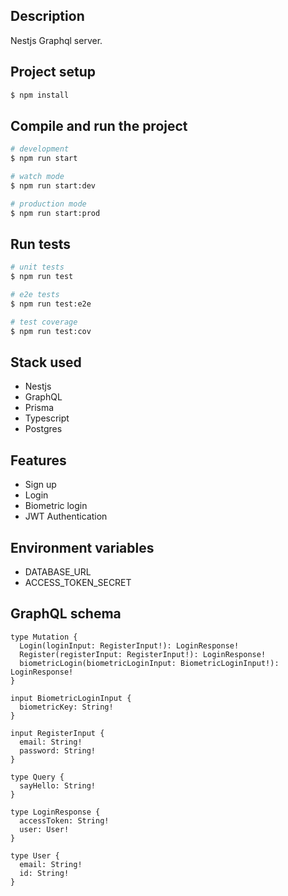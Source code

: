

## Description

Nestjs Graphql server.

## Project setup

```bash
$ npm install
```

## Compile and run the project

```bash
# development
$ npm run start

# watch mode
$ npm run start:dev

# production mode
$ npm run start:prod
```

## Run tests

```bash
# unit tests
$ npm run test

# e2e tests
$ npm run test:e2e

# test coverage
$ npm run test:cov
```

## Stack used

- Nestjs
- GraphQL
- Prisma
- Typescript
- Postgres

## Features

- Sign up
- Login 
- Biometric login
- JWT Authentication


## Environment variables

- DATABASE_URL
- ACCESS_TOKEN_SECRET

## GraphQL schema

```
type Mutation {
  Login(loginInput: RegisterInput!): LoginResponse!
  Register(registerInput: RegisterInput!): LoginResponse!
  biometricLogin(biometricLoginInput: BiometricLoginInput!): LoginResponse!
}

input BiometricLoginInput {
  biometricKey: String!
}

input RegisterInput {
  email: String!
  password: String!
}

type Query {
  sayHello: String!
}

type LoginResponse {
  accessToken: String!
  user: User!
}

type User {
  email: String!
  id: String!
}
```

